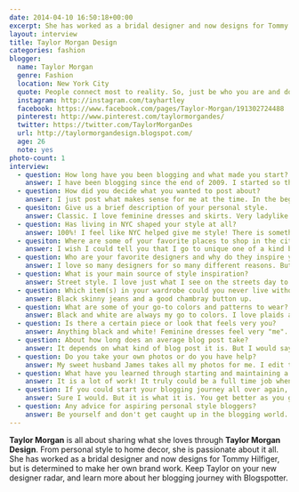 ```yaml
---
date: 2014-04-10 16:50:18+00:00
excerpt: She has worked as a bridal designer and now designs for Tommy Hilfiger, but is determined to make her own brand work. Keep Taylor on your new designer radar, and learn more about her blogging journey with Blogspotter.
layout: interview
title: Taylor Morgan Design
categories: fashion
blogger:
  name: Taylor Morgan
  genre: Fashion
  location: New York City
  quote: People connect most to reality. So, just be who you are and don't try to change yourself or wardrobe for your blog.
  instagram: http://instagram.com/tayhartley
  facebook: https://www.facebook.com/pages/Taylor-Morgan/191302724488
  pinterest: http://www.pinterest.com/taylormorgandes/
  twitter: https://twitter.com/TaylorMorganDes
  url: http://taylormorgandesign.blogspot.com/
  age: 26
  note: yes
photo-count: 1
interview:
  - question: How long have you been blogging and what made you start?
    answer: I have been blogging since the end of 2009. I started so that I could share my journey of going after my dream to start my brand Taylor Morgan. I wanted to share the ups and the downs to show the reality of making your dreams come true. And by doing so, I hoped that I would also inspire others to go after their own dreams, whatever they may be.
  - question: How did you decide what you wanted to post about?
    answer: I just post what makes sense for me at the time. In the beginning it was a lot about my bridal line I use to do. Now I have moved on from bridal and am working as a designer at Tommy Hilfiger. Now I like to share things I love, whether it is my own street style, home decor I love, or this great city I call home! At the end of the day, this blog is my journey or journal if you will. The end goal is to launch my brand Taylor Morgan and I want people to see my journey to getting there. Every once in a while I throw in a little about my work life. Unfortunately I can't share to much about what I do at Tommy. But I still like to remind my readers that I do work as a fashion designer.
  - quesiton: Give us a brief description of your personal style.
    answer: Classic. I love feminine dresses and skirts. Very ladylike. But I also have a casual side to me. I am not big on following trends, I just do my own thing.
  - question: Has living in NYC shaped your style at all?
    answer: 100%! I feel like NYC helped give me style! There is something about living here that inspires you. There is such a good energy here and some of the best dressed people live here and that all rubs off on you in a good way!
  - quesiton: Where are some of your favorite places to shop in the city?
    answer: I wish I could tell you that I go to unique one of a kind boutiques. But I don't. I am just like any other girl who loves Madewell, Zara and J.Crew.
  - question: Who are your favorite designers and why do they inspire you?
    answer: I love so many designers for so many different reasons. But at the top of my list is Valentino. I love him for not only his work but who he is as a person. He is amazing! All designers inspire me because they have made their brands happen. And I plan to do the same!
  - question: What is your main source of style inspiration?
    answer: Street style. I love just what I see on the streets day to day in the city. And also online from other bloggers. I like street style the most because it's the reality of what people are actually wearing. I like to take that and work backwards into designing. I feel it helps you be a better designer cause you are truly designing for the everyday person, not just a magazine shoot or runway.
  - question: Which item(s) in your wardrobe could you never live without?
    answer: Black skinny jeans and a good chambray button up.
  - question: What are some of your go-to colors and patterns to wear?
    answer: Black and white are always my go to colors. I love plaids and leopard for patterns.
  - question: Is there a certain piece or look that feels very you?
    answer: Anything black and white! Feminine dresses feel very "me".
  - question: About how long does an average blog post take?
    answer: It depends on what kind of blog post it is. But I would say about an hour on average.
  - question: Do you take your own photos or do you have help?
    answer: My sweet husband James takes all my photos for me. I edit them myself on my computer.
  - question: What have you learned through starting and maintaining a blog?
    answer: It is a lot of work! It truly could be a full time job when done right. It takes a lot of patience and consistency. But it is very rewarding! You meet lots of great people and companies through it. And it is a great creative outlet!
  - question: If you could start your blogging journey all over again, would you change anything?
    answer: Sure I would. But it is what it is. You get better as you go. There are lots of old post I look at and cringe, but it's where I was at at that time. I am sure I will feel the same about my current content in five years. But that's part of the deal! At least its honest and real. So you can't ever regret that.
  - question: Any advice for aspiring personal style bloggers?
    answer: Be yourself and don't get caught up in the blogging world. Blogging is great! But there is a side of it where you see lots of "fashion bloggers" blogging to become "famous bloggers." Sure they can have success, but the content doesn't feel genuine. People connect most to reality. So, just be who you are and don't try to change yourself or wardrobe for your blog. I relate more to the blogger who shops at Forever 21 than the one with a Celine bag, Louboutin shoes and a $600+ outfit on. That's not reality for most people. People love real people, so just be you!
---
```

**Taylor Morgan** is all about sharing what she loves through **Taylor Morgan Design**. From personal style to home decor, she is passionate about it all. She has worked as a bridal designer and now designs for Tommy Hilfiger, but is determined to make her own brand work. Keep Taylor on your new designer radar, and learn more about her blogging journey with Blogspotter.